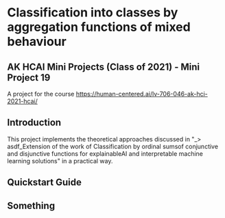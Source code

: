 # Classification into classes by aggregation functions of mixed behaviour

## AK HCAI Mini Projects (Class of 2021) - Mini Project 19 
A project for the course https://human-centered.ai/lv-706-046-ak-hci-2021-hcai/


## Introduction
This project implements the theoretical approaches discussed in "_> asdf_Extension of the work of Classification by ordinal sumsof conjunctive and disjunctive functions for explainableAI and interpretable machine learning solutions" in a practical way. 

## Quickstart Guide

## Something
